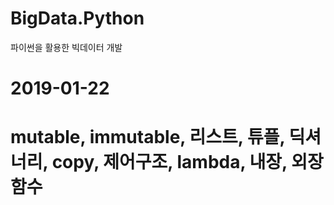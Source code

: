 # BigData.Python
파이썬을 활용한 빅데이터 개발

# 2019-01-22
# mutable, immutable, 리스트, 튜플, 딕셔너리, copy, 제어구조, lambda, 내장, 외장함수
